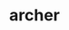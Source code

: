 ---
title: "archer"
layout: cache
categories: [package, v0.19]
meta: {"versions": ["2.0.0"], "compilers": ["gcc@=11.1.0", "oneapi@=2022.1.0"], "oss": ["ubuntu20.04"], "platforms": ["linux"], "targets": ["x86_64"], "stacks": ["e4s", "e4s-oneapi"], "num_specs": 2, "num_specs_by_stack": {"e4s": 1, "e4s-oneapi": 1}}
spec_details: [{"hash": "iylghxpfq2by32zmjuu7icrflt7kmtrk", "compiler": "gcc@=11.1.0", "versions": ["2.0.0"], "os": "ubuntu20.04", "platform": "linux", "target": "x86_64", "variants": ["build_system=cmake", "build_type=RelWithDebInfo", "~ipo"], "stacks": ["e4s"], "size": "-", "tarball": "https://binaries.spack.io/releases/v0.19/build_cache/linux-ubuntu20.04-x86_64/gcc-11.1.0/archer-2.0.0/linux-ubuntu20.04-x86_64-gcc-11.1.0-archer-2.0.0-iylghxpfq2by32zmjuu7icrflt7kmtrk.spack"}, {"hash": "vz4pu3mpg6kmtofjp72w2dnzrrfu5pvr", "compiler": "oneapi@=2022.1.0", "versions": ["2.0.0"], "os": "ubuntu20.04", "platform": "linux", "target": "x86_64", "variants": ["build_system=cmake", "build_type=RelWithDebInfo", "~ipo"], "stacks": ["e4s-oneapi"], "size": "-", "tarball": "https://binaries.spack.io/releases/v0.19/build_cache/linux-ubuntu20.04-x86_64/oneapi-2022.1.0/archer-2.0.0/linux-ubuntu20.04-x86_64-oneapi-2022.1.0-archer-2.0.0-vz4pu3mpg6kmtofjp72w2dnzrrfu5pvr.spack"}]
---